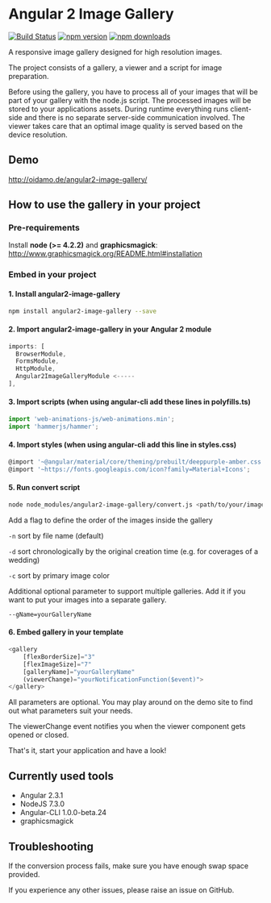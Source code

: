 # Angular 2 Image Gallery
[![Build Status](https://travis-ci.org/BenjaminBrandmeier/angular2-image-gallery.svg?branch=master)](https://travis-ci.org/BenjaminBrandmeier/angular2-image-gallery)
[![npm version](https://badge.fury.io/js/angular2-image-gallery.svg)](https://badge.fury.io/js/angular2-image-gallery)
[![npm downloads](https://img.shields.io/npm/dt/angular2-image-gallery.svg)](https://www.npmjs.com/package/angular2-image-gallery)

A responsive image gallery designed for high resolution images.

The project consists of a gallery, a viewer and a script for image preparation.

Before using the gallery, you have to process all of your images that will be part of your gallery with the node.js script. The processed images will be stored to your applications assets. During runtime everything runs client-side and there is no separate server-side communication involved. The viewer takes care that an optimal image quality is served based on the device resolution.

## Demo

http://oidamo.de/angular2-image-gallery/

## How to use the gallery in your project
### Pre-requirements
Install **node (>= 4.2.2)** and **graphicsmagick**: http://www.graphicsmagick.org/README.html#installation

### Embed in your project

#### 1. Install angular2-image-gallery

```bash
npm install angular2-image-gallery --save
```

#### 2. Import angular2-image-gallery in your Angular 2 module

```javascript
imports: [
  BrowserModule,
  FormsModule,
  HttpModule,
  Angular2ImageGalleryModule <-----
],
```

#### 3. Import scripts (when using angular-cli add these lines in polyfills.ts)

```javascript
import 'web-animations-js/web-animations.min';
import 'hammerjs/hammer';
```

#### 4. Import styles (when using angular-cli add this line in styles.css)

```javascript
@import '~@angular/material/core/theming/prebuilt/deeppurple-amber.css';
@import '~https://fonts.googleapis.com/icon?family=Material+Icons';
```

#### 5. Run convert script

```bash
node node_modules/angular2-image-gallery/convert.js <path/to/your/images>
```
Add a flag to define the order of the images inside the gallery

`-n` sort by file name (default)

`-d` sort chronologically by the original creation time (e.g. for coverages of a wedding)

`-c` sort by primary image color

Additional optional parameter to support multiple galleries. Add it if you want to put your images into a separate gallery.

`--gName=yourGalleryName` 

#### 6. Embed gallery in your template

```javascript
<gallery 
    [flexBorderSize]="3" 
    [flexImageSize]="7"
    [galleryName]="yourGalleryName" 
    (viewerChange)="yourNotificationFunction($event)">
</gallery>
```

All parameters are optional. You may play around on the demo site to find out what parameters suit your needs.

The viewerChange event notifies you when the viewer component gets opened or closed.

That's it, start your application and have a look!

## Currently used tools

- Angular 2.3.1
- NodeJS 7.3.0
- Angular-CLI 1.0.0-beta.24
- graphicsmagick

## Troubleshooting

If the conversion process fails, make sure you have enough swap space provided.

If you experience any other issues, please raise an issue on GitHub.
